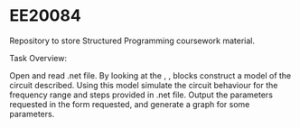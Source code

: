 # EE20084
Repository to store Structured Programming coursework material.


Task Overview:

Open and read .net file. By looking at the <CIRCUIT>, <TERMS>, <OUTPUT> blocks construct a model of the circuit described. Using this model simulate the circuit behaviour for the frequency range and steps provided in .net file. Output the parameters requested in the form requested, and generate a graph for some parameters.

